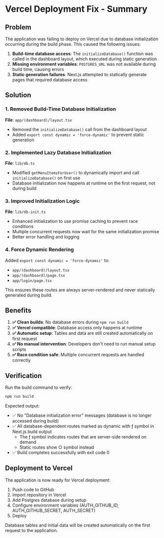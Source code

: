 # Vercel Deployment Fix - Summary

## Problem
The application was failing to deploy on Vercel due to database initialization occurring during the build phase. This caused the following issues:

1. **Build-time database access**: The `initializeDatabase()` function was called in the dashboard layout, which executed during static generation
2. **Missing environment variables**: `POSTGRES_URL` was not available during build time, causing errors
3. **Static generation failures**: Next.js attempted to statically generate pages that required database access

## Solution

### 1. Removed Build-Time Database Initialization
**File**: `app/(dashboard)/layout.tsx`
- Removed the `initializeDatabase()` call from the dashboard layout
- Added `export const dynamic = 'force-dynamic'` to prevent static generation

### 2. Implemented Lazy Database Initialization
**File**: `lib/db.ts`
- Modified `getMenuItemsForUser()` to dynamically import and call `initializeDatabase()` on first use
- Database initialization now happens at runtime on the first request, not during build

### 3. Improved Initialization Logic
**File**: `lib/db-init.ts`
- Enhanced initialization to use promise caching to prevent race conditions
- Multiple concurrent requests now wait for the same initialization promise
- Better error handling and logging

### 4. Force Dynamic Rendering
Added `export const dynamic = 'force-dynamic'` to:
- `app/(dashboard)/layout.tsx`
- `app/(dashboard)/page.tsx`
- `app/login/page.tsx`

This ensures these routes are always server-rendered and never statically generated during build.

## Benefits

1. **✅ Clean builds**: No database errors during `npm run build`
2. **✅ Vercel compatible**: Database access only happens at runtime
3. **✅ Automatic setup**: Tables and data are still created automatically on first request
4. **✅ No manual intervention**: Developers don't need to run manual setup scripts
5. **✅ Race condition safe**: Multiple concurrent requests are handled correctly

## Verification

Run the build command to verify:
```bash
npm run build
```

Expected output:
- ✅ No "Database initialization error" messages (database is no longer accessed during build)
- ✅ All database-dependent routes marked as dynamic with ƒ symbol in Next.js build output
  - The ƒ symbol indicates routes that are server-side rendered on demand
  - Static routes show ○ symbol instead
- ✅ Build completes successfully with exit code 0

## Deployment to Vercel

The application is now ready for Vercel deployment:

1. Push code to GitHub
2. Import repository in Vercel
3. Add Postgres database during setup
4. Configure environment variables (AUTH_GITHUB_ID, AUTH_GITHUB_SECRET, AUTH_SECRET)
5. Deploy

Database tables and initial data will be created automatically on the first request to the application.
